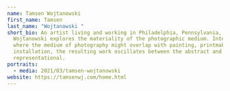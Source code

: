 ```yaml
---
name: Tamsen Wojtanowski
first_name: Tamsen
last_name: "Wojtanowski "
short_bio: An artist living and working in Philadelphia, Pennsylvania, Tamsen
  Wojtanowski explores the materiality of the photographic medium. Interested in
  where the medium of photography might overlap with painting, printmaking and
  installation, the resulting work oscillates between the abstract and the
  representational.
portraits:
  - media: 2021/03/tamsen-wojtanowski
website: https://tamsenwj.com/home.html
---
```

